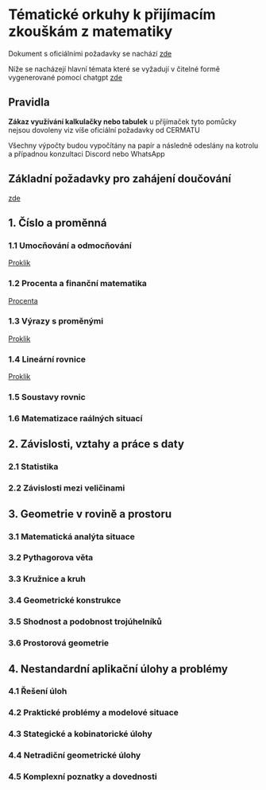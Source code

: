 # Tématické orkuhy k přijímacím zkouškám z matematiky

Dokument s oficiálními požadavky se nachází [zde](https://prijimacky.cermat.cz/files/files/dokumenty/specifikace-pozadavku/Specifikace_2022-2023/MASPECIFIKACEPOZADAVKU2022.pdf)

Níže se nacházejí hlavní témata které se vyžadují v čitelné formě vygenerované pomocí chatgpt [zde](https://chatgpt.com/share/93dc6011-426e-4414-9f08-350f5536f037)

## Pravidla
**Zákaz využívání kalkulačky nebo tabulek** u příjímaček tyto pomůcky nejsou dovoleny viz víše oficiální požadavky od CERMATU

Všechny výpočty budou vypočítány na papír a následně odeslány na kotrolu a případnou konzultaci Discord nebo WhatsApp

## Základní požadavky pro zahájení doučování
[zde](./Opakovani)

## 1. Číslo a proměnná

### 1.1 Umocňování a odmocňování
[Proklik](Studijni_materialy/Umocnovani_a_odmocnovani.md)
### 1.2 Procenta a finanční matematika
[Procenta](Opakovani/Den_2_Deleni_procenta.md)
### 1.3 Výrazy s proměnými
[Proklik](Studijni_materialy/Vyrazy_s_promenymi.md)
### 1.4 Lineární rovnice
[Proklik](Studijni_materialy/Linearni_rovnice.md)
### 1.5 Soustavy rovnic
### 1.6 Matematizace raálných situací

## 2. Závislosti, vztahy a práce s daty

### 2.1 Statistika
### 2.2 Závislosti mezi veličinami

## 3. Geometrie v rovině a prostoru

### 3.1 Matematická analýta situace
### 3.2 Pythagorova věta
### 3.3 Kružnice a kruh
### 3.4 Geometrické konstrukce
### 3.5 Shodnost a podobnost trojúhelníků
### 3.6 Prostorová geometrie

## 4. Nestandardní aplikační úlohy a problémy

### 4.1 Řešení úloh
### 4.2 Praktické problémy a modelové situace
### 4.3 Stategické a kobinatorické úlohy
### 4.4 Netradiční geometrické úlohy
### 4.5 Komplexní poznatky a dovednosti
